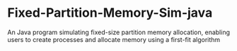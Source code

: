 # Fixed-Partition-Memory-Sim-java
An Java program simulating fixed-size partition memory allocation, enabling users to create processes and allocate memory using a first-fit algorithm
